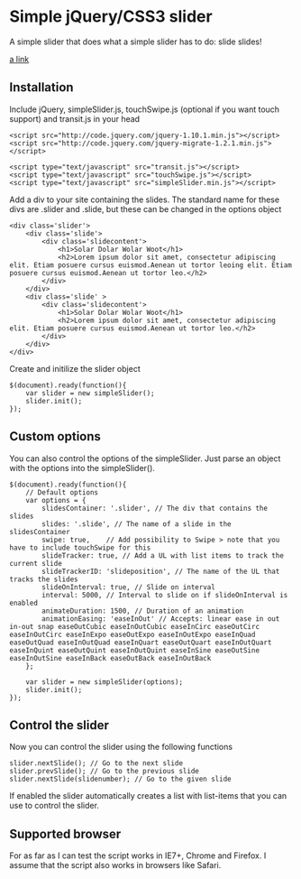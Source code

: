 Simple jQuery/CSS3 slider
=========================

A simple slider that does what a simple slider has to do: slide slides!

[a link](http://dirkgroenen.github.io/simple-jQuery-slider/)

Installation
------------

Include jQuery, simpleSlider.js, touchSwipe.js (optional if you want touch support) and transit.js in your head
```code
<script src="http://code.jquery.com/jquery-1.10.1.min.js"></script>
<script src="http://code.jquery.com/jquery-migrate-1.2.1.min.js"></script>

<script type="text/javascript" src="transit.js"></script>
<script type="text/javascript" src="touchSwipe.js"></script>
<script type="text/javascript" src="simpleSlider.min.js"></script>
```

Add a div to your site containing the slides. The standard name for these divs are .slider and .slide, but these can be changed in the options object
```code
<div class='slider'>
	<div class='slide'>
		<div class='slidecontent'>
			<h1>Solar Dolar Wolar Woot</h1>
			<h2>Lorem ipsum dolor sit amet, consectetur adipiscing elit. Etiam posuere cursus euismod.Aenean ut tortor leoing elit. Etiam posuere cursus euismod.Aenean ut tortor leo.</h2>
		</div>
	</div>
	<div class='slide' >
		<div class='slidecontent'>
			<h1>Solar Dolar Wolar Woot</h1>
			<h2>Lorem ipsum dolor sit amet, consectetur adipiscing elit. Etiam posuere cursus euismod.Aenean ut tortor leo.</h2>
		</div>
	</div>
</div>
```

Create and initilize the slider object
```code
$(document).ready(function(){	
	var slider = new simpleSlider();
	slider.init();
});
```

Custom options
--------------
You can also control the options of the simpleSlider. Just parse an object with the options into the simpleSlider().
```code
$(document).ready(function(){	
	// Default options
	var options = {
		slidesContainer: '.slider', // The div that contains the slides
		slides: '.slide', // The name of a slide in the slidesContainer
		swipe: true,	// Add possibility to Swipe > note that you have to include touchSwipe for this
		slideTracker: true, // Add a UL with list items to track the current slide 
		slideTrackerID: 'slideposition', // The name of the UL that tracks the slides
		slideOnInterval: true, // Slide on interval
		interval: 5000, // Interval to slide on if slideOnInterval is enabled
		animateDuration: 1500, // Duration of an animation
		animationEasing: 'easeInOut' // Accepts: linear ease in out in-out snap easeOutCubic easeInOutCubic easeInCirc easeOutCirc easeInOutCirc easeInExpo easeOutExpo easeInOutExpo easeInQuad easeOutQuad easeInOutQuad easeInQuart easeOutQuart easeInOutQuart easeInQuint easeOutQuint easeInOutQuint easeInSine easeOutSine easeInOutSine easeInBack easeOutBack easeInOutBack
	};
	
	var slider = new simpleSlider(options);
	slider.init();
});
```

Control the slider
--------------
Now you can control the slider using the following functions
```code
slider.nextSlide(); // Go to the next slide
slider.prevSlide(); // Go to the previous slide
slider.nextSlide(slidenumber); // Go to the given slide
```

If enabled the slider automatically creates a list with list-items that you can use to control the slider.

Supported browser
-----------------
For as far as I can test the script works in IE7+, Chrome and Firefox. I assume that the script also works in browsers like Safari.